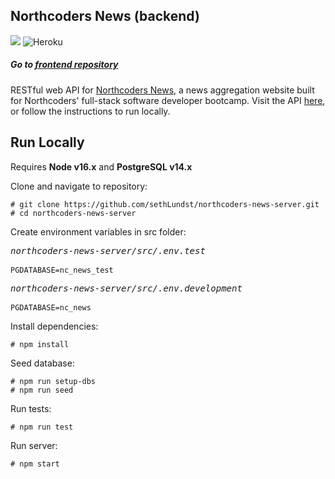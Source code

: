 ## Northcoders News (backend) 
![](https://badges.aleen42.com/src/javascript.svg) ![Heroku](https://pyheroku-badge.herokuapp.com/?app=nc-news-lundst&style=plastic) 
##### Go to [frontend repository](https://github.com/sethLundst/nc-news-frontend)

RESTful web API for [Northcoders News](https://news-northcoders.netlify.app), a news aggregation website built for Northcoders' full-stack software developer bootcamp. Visit the API [here](https://nc-news-lundst.herokuapp.com/), or follow the instructions to run locally.

## Run Locally

Requires **Node v16.x** and **PostgreSQL v14.x**

Clone and navigate to repository:

    # git clone https://github.com/sethLundst/northcoders-news-server.git
    # cd northcoders-news-server

Create environment variables in src folder:

<pre>
<i>northcoders-news-server/src/.env.test</i>

<code>PGDATABASE=nc_news_test</code>
</pre>

<pre>
<i>northcoders-news-server/src/.env.development</i>

<code>PGDATABASE=nc_news</code>
</pre>

Install dependencies:

    # npm install

Seed database:

    # npm run setup-dbs
    # npm run seed

Run tests:

    # npm run test

Run server:

    # npm start
